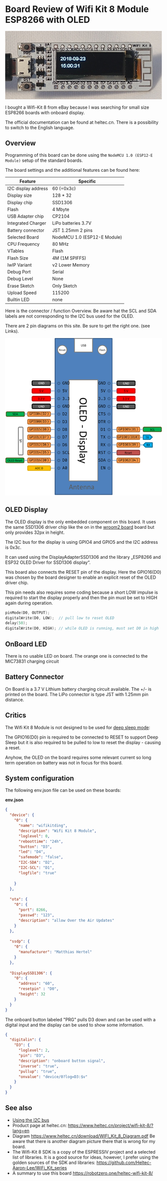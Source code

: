 # Board Review of Wifi Kit 8 Module ESP8266 with OLED

![wifikit8 board](/boards/wifikit8.jpg)

I bought a Wifi-Kit 8 from eBay because I was searching for small size ESP8266 boards with onboard display.

The official documentation can be found at heltec.cn. There is a possibility to switch to the English language.

## Overview

Programming of this board can be done using the `NodeMCU 1.0 (ESP12-E Module)` setup of the standard boards.

The board settings and the additional features can be found here:

| Feature             | Specific                     |
| ------------------- | ---------------------------- |
| I2C display address | 60 (=0x3c)                   |
| Display size        | 128 * 32                     |
| Display chip        | SSD1306                      |
| Flash               | 4 Mbyte                      |
| USB Adapter chip    | CP2104                       |
| Integrated Charger  | LiPo batteries 3.7V          |
| Battery connector   | JST 1.25mm 2 pins            |
| Selected Board      | NodeMCU 1.0 (ESP12-E Module) |
| CPU Frequency       | 80 MHz                       |
| VTables             | Flash                        |
| Flash Size          | 4M (1M SPIFFS)               |
| IwIP Variant        | v2 Lower Memory              |
| Debug Port          | Serial                       |
| Debug Level         | None                         |
| Erase Sketch        | Only Sketch                  |
| Upload Speed        | 115200                       |
| Builtin LED         | none                         |

Here is the connector / function Overview. Be aware hat the SCL and SDA labels are not corresponding to the I2C bus used for the OLED.

There are 2 pin diagrams on this site. Be sure to get the right one. (see Links).

![wifikit8  pins](/boards/wifikit8pins.png)


## OLED Display

The OLED display is the only embedded component on this board. It uses the same SSD1306 driver chip like the on in the
[wroom2 board](/boards/wroom2.md) board but only provides 32px in height.

The I2C bus for the display is using GPIO4 and GPIO5 and the I2C address is 0x3c.

It can used using the DisplayAdapterSSD1306 and the library „ESP8266 and ESP32 OLED Driver for SSD1306 display“.

This board also connects the RESET pin of the display. Here the GPIO16(D0) was chosen by the board designer to enable an explicit reset of the OLED driver chip.

This pin needs also requires some coding because a short LOW impulse is required to start the display properly and then the pin must be set to HIGH again during operation.

```CPP
pinMode(D0, OUTPUT);
digitalWrite(D0, LOW);  // pull low to reset OLED
delay(50);
digitalWrite(D0, HIGH); // while OLED is running, must set D0 in high
```

## OnBoard LED

There is no usable LED on board.
The orange one is connected to the MIC73831 charging circuit

## Battery Connector

On Board is a 3.7 V Lithium battery charging circuit available. The +/- is printed on the board.
The LiPo connector is type JST with 1.25mm pin distance.

## Critics

The Wifi Kit 8 Module is not designed to be used for [deep sleep mode](/boards/deepsleep.md):

The GPIO16(D0) pin is required to be connected to RESET to support Deep Sleep but it is also required
to be pulled to low to reset the display - causing a reset.

Anyhow, the OLED on the board requires some relevant current so long term operation on battery was not in focus for this board.


## System configuration

The following env.json file can be used on these boards:

**env.json**

```JSON
{
  "device": {
    "0": {
      "name": "wifikitding",
      "description": "Wifi Kit 8 Module",
      "loglevel": 0,
      "reboottime": "24h",
      "button": "D3",
      "led": "D4",
      "safemode": "false",
      "I2C-SDA": "D2",
      "I2C-SCL": "D1",
      "logfile": "true"

    }
  },

  "ota": {
    "0": {
      "port": 8266,
      "passwd": "123",
      "description": "allow Over the Air Updates"
    }
  },

  "ssdp": {
    "0": {
      "manufacturer": "Matthias Hertel"
    }
  },

  "DisplaySSD1306": {
    "0": {
      "address": "60",
      "resetpin" : "D0",
      "height": 32
    }
  }
}
```

The onboard button labeled "PRG" pulls D3 down and can be used with a digital input and the display can be used to show some information.

```JSON
{
  "digitalin": {
    "D3": {
      "loglevel": 2,
      "pin": "D3",
      "description": "onboard button signal",
      "inverse": "true",
      "pullup": "true",
      "onvalue": "device/0?log=D3:$v"
    }
  }
}
```

## See also

* [Using the I2C bus](/i2c.md)
* Product page at heltec.cn: <https://www.heltec.cn/project/wifi-kit-8/?lang=en>
* Diagram <https://www.heltec.cn/download/WIFI_Kit_8_Diagram.pdf> Be aware that there is another diagram picture there that is wrong for my board.
* The Wifi-Kit 8 SDK is a copy of the ESPRESSIV project and a selected list of libraries.
  It is a good source for ideas, however, I prefer using the golden sources of the SDK and libraries:
  <https://github.com/Heltec-Aaron-Lee/WiFi_Kit_series>
* A summary to use this board <https://robotzero.one/heltec-wifi-kit-8/>

